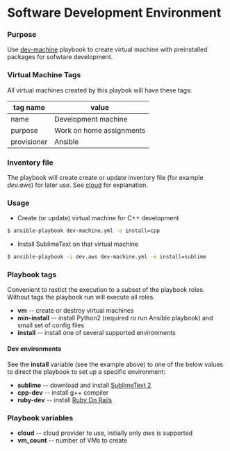 Software Development Environment
================================

### Purpose

Use [dev-machine](../dev-machine.yml) playbook to create virtual machine with preinstalled packages for sofwtare development.

### Virtual Machine Tags

All virtual machines created by this playbok will have these tags:

| tag name | value |
| -------- | ----- |
| name | Development machine |
| purpose | Work on home assignments |
| provisioner | Ansible |

### Inventory file

The playbook will create create or update inventory file (for example _dev.aws_) for later use. See [cloud](loud.md) for explanation.

### Usage

* Create (or update) virtual machine for C++ development

```bash
$ ansible-playbook dev-machine.yml -e install=cpp

```

* Install SublimeText on that virtual machine

```bash
$ ansible-playbook -i dev.aws dev-machine.yml -e install=sublime

```

### Playbook tags

Convenient to restict the execution to a subset of the playbook roles. Without tags the playbook run will execute all roles.

* __vm__ -- create or destroy virtual machines
* __min-install__ -- install Python2 (required ro run Ansible playbook) and small set of config files
* __install__ -- install one of several supported environments

#### Dev environments

See the __install__ variable (see the example above) to one of the below values to direct the playbook to set up a specific environment:

* __sublime__ -- download and install [SublimeText 2](https://www.sublimetext.com)
* __cpp-dev__ -- install g++ compiler
* __ruby-dev__ -- install [Ruby On Rails](http://rubyonrails.org)

### Playbook variables

* __cloud__ -- cloud provider to use, initially only _aws_ is supported
* __vm_count__ -- number of VMs to create